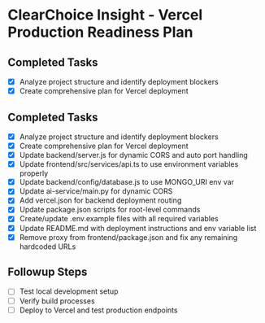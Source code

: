 # ClearChoice Insight - Vercel Production Readiness Plan

## Completed Tasks
- [x] Analyze project structure and identify deployment blockers
- [x] Create comprehensive plan for Vercel deployment

## Completed Tasks
- [x] Analyze project structure and identify deployment blockers
- [x] Create comprehensive plan for Vercel deployment
- [x] Update backend/server.js for dynamic CORS and auto port handling
- [x] Update frontend/src/services/api.ts to use environment variables properly
- [x] Update backend/config/database.js to use MONGO_URI env var
- [x] Update ai-service/main.py for dynamic CORS
- [x] Add vercel.json for backend deployment routing
- [x] Update package.json scripts for root-level commands
- [x] Create/update .env.example files with all required variables
- [x] Update README.md with deployment instructions and env variable list
- [x] Remove proxy from frontend/package.json and fix any remaining hardcoded URLs

## Followup Steps
- [ ] Test local development setup
- [ ] Verify build processes
- [ ] Deploy to Vercel and test production endpoints
